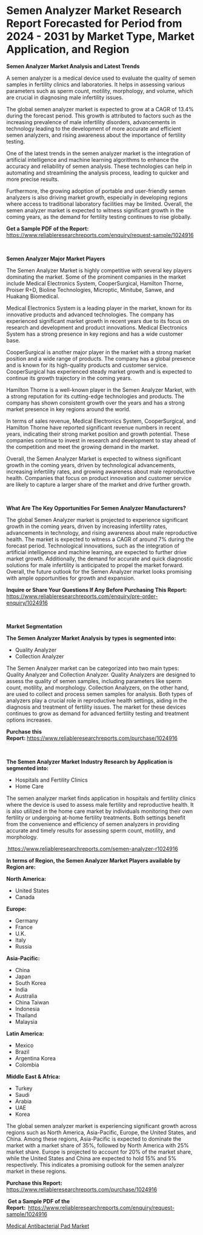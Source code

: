 <p><h1>Semen Analyzer Market Research Report Forecasted for Period from 2024 -  2031 by Market Type, Market Application, and Region</h1></p><p><strong>Semen Analyzer Market Analysis and Latest Trends</strong></p>
<p><p>A semen analyzer is a medical device used to evaluate the quality of semen samples in fertility clinics and laboratories. It helps in assessing various parameters such as sperm count, motility, morphology, and volume, which are crucial in diagnosing male infertility issues.</p><p>The global semen analyzer market is expected to grow at a CAGR of 13.4% during the forecast period. This growth is attributed to factors such as the increasing prevalence of male infertility disorders, advancements in technology leading to the development of more accurate and efficient semen analyzers, and rising awareness about the importance of fertility testing.</p><p>One of the latest trends in the semen analyzer market is the integration of artificial intelligence and machine learning algorithms to enhance the accuracy and reliability of semen analysis. These technologies can help in automating and streamlining the analysis process, leading to quicker and more precise results.</p><p>Furthermore, the growing adoption of portable and user-friendly semen analyzers is also driving market growth, especially in developing regions where access to traditional laboratory facilities may be limited. Overall, the semen analyzer market is expected to witness significant growth in the coming years, as the demand for fertility testing continues to rise globally.</p></p>
<p><strong>Get a Sample PDF of the Report:&nbsp;</strong> <a href="https://www.reliableresearchreports.com/enquiry/request-sample/1024916">https://www.reliableresearchreports.com/enquiry/request-sample/1024916</a></p>
<p>&nbsp;</p>
<p><strong>Semen Analyzer Major Market Players</strong></p>
<p><p>The Semen Analyzer Market is highly competitive with several key players dominating the market. Some of the prominent companies in the market include Medical Electronics System, CooperSurgical, Hamilton Thorne, Proiser R+D, Bioline Technologies, Microptic, Minitube, Sanwe, and Huakang Biomedical.</p><p>Medical Electronics System is a leading player in the market, known for its innovative products and advanced technologies. The company has experienced significant market growth in recent years due to its focus on research and development and product innovations. Medical Electronics System has a strong presence in key regions and has a wide customer base.</p><p>CooperSurgical is another major player in the market with a strong market position and a wide range of products. The company has a global presence and is known for its high-quality products and customer service. CooperSurgical has experienced steady market growth and is expected to continue its growth trajectory in the coming years.</p><p>Hamilton Thorne is a well-known player in the Semen Analyzer Market, with a strong reputation for its cutting-edge technologies and products. The company has shown consistent growth over the years and has a strong market presence in key regions around the world.</p><p>In terms of sales revenue, Medical Electronics System, CooperSurgical, and Hamilton Thorne have reported significant revenue numbers in recent years, indicating their strong market position and growth potential. These companies continue to invest in research and development to stay ahead of the competition and meet the growing demand in the market.</p><p>Overall, the Semen Analyzer Market is expected to witness significant growth in the coming years, driven by technological advancements, increasing infertility rates, and growing awareness about male reproductive health. Companies that focus on product innovation and customer service are likely to capture a larger share of the market and drive further growth.</p></p>
<p>&nbsp;</p>
<p><strong>What Are The Key Opportunities For Semen Analyzer Manufacturers?</strong></p>
<p><p>The global Semen Analyzer market is projected to experience significant growth in the coming years, driven by increasing infertility rates, advancements in technology, and rising awareness about male reproductive health. The market is expected to witness a CAGR of around 7% during the forecast period. Technological innovations, such as the integration of artificial intelligence and machine learning, are expected to further drive market growth. Additionally, the demand for accurate and quick diagnostic solutions for male infertility is anticipated to propel the market forward. Overall, the future outlook for the Semen Analyzer market looks promising with ample opportunities for growth and expansion.</p></p>
<p><strong>Inquire or Share Your Questions If Any Before Purchasing This Report:</strong> <a href="https://www.reliableresearchreports.com/enquiry/pre-order-enquiry/1024916">https://www.reliableresearchreports.com/enquiry/pre-order-enquiry/1024916</a></p>
<p>&nbsp;</p>
<p><strong>Market Segmentation</strong></p>
<p><strong>The Semen Analyzer Market Analysis by types is segmented into:</strong></p>
<p><ul><li>Quality Analyzer</li><li>Collection Analyzer</li></ul></p>
<p><p>The Semen Analyzer market can be categorized into two main types: Quality Analyzer and Collection Analyzer. Quality Analyzers are designed to assess the quality of semen samples, including parameters like sperm count, motility, and morphology. Collection Analyzers, on the other hand, are used to collect and process semen samples for analysis. Both types of analyzers play a crucial role in reproductive health settings, aiding in the diagnosis and treatment of fertility issues. The market for these devices continues to grow as demand for advanced fertility testing and treatment options increases.</p></p>
<p><strong>Purchase this Report:&nbsp;</strong><a href="https://www.reliableresearchreports.com/purchase/1024916">https://www.reliableresearchreports.com/purchase/1024916</a></p>
<p>&nbsp;</p>
<p><strong>The Semen Analyzer Market Industry Research by Application is segmented into:</strong></p>
<p><ul><li>Hospitals and Fertility Clinics</li><li>Home Care</li></ul></p>
<p><p>The semen analyzer market finds application in hospitals and fertility clinics where the device is used to assess male fertility and reproductive health. It is also utilized in the home care market by individuals monitoring their own fertility or undergoing at-home fertility treatments. Both settings benefit from the convenience and efficiency of semen analyzers in providing accurate and timely results for assessing sperm count, motility, and morphology.</p></p>
<p><a href="https://www.reliableresearchreports.com/semen-analyzer-r1024916">&nbsp;https://www.reliableresearchreports.com/semen-analyzer-r1024916</a></p>
<p><strong>In terms of Region, the Semen Analyzer Market Players available by Region are:</strong></p>
<p>
    <p> <strong> North America: </strong>
        <ul>
            <li>United States</li>
            <li>Canada</li>
        </ul>
        </p> 
    <p> <strong> Europe: </strong>
        <ul>
            <li>Germany</li>
            <li>France</li>
            <li>U.K.</li>
            <li>Italy</li>
            <li>Russia</li>
        </ul>
        </p> 
    <p> <strong> Asia-Pacific: </strong>
        <ul>
            <li>China</li>
            <li>Japan</li>
            <li>South Korea</li>
            <li>India</li>
            <li>Australia</li>
            <li>China Taiwan</li>
            <li>Indonesia</li>
            <li>Thailand</li>
            <li>Malaysia</li>
        </ul>
        </p> 
    <p> <strong> Latin America: </strong>
        <ul>
            <li>Mexico</li>
            <li>Brazil</li>
            <li>Argentina Korea</li>
            <li>Colombia</li>
        </ul>
        </p> 
    <p> <strong> Middle East & Africa: </strong>
        <ul>
            <li>Turkey</li>
            <li>Saudi</li>
            <li>Arabia</li>
            <li>UAE</li>
            <li>Korea</li>
        </ul>
    </p>
    </p>
<p><p>The global semen analyzer market is experiencing significant growth across regions such as North America, Asia-Pacific, Europe, the United States, and China. Among these regions, Asia-Pacific is expected to dominate the market with a market share of 35%, followed by North America with 25% market share. Europe is projected to account for 20% of the market share, while the United States and China are expected to hold 15% and 5% respectively. This indicates a promising outlook for the semen analyzer market in these regions.</p></p>
<p><strong>Purchase this Report: </strong><a href="https://www.reliableresearchreports.com/purchase/1024916">https://www.reliableresearchreports.com/purchase/1024916</a></p>
<p>&nbsp;<strong>Get a Sample PDF of the Report:&nbsp;&nbsp;</strong><a href="https://www.reliableresearchreports.com/enquiry/request-sample/1024916">https://www.reliableresearchreports.com/enquiry/request-sample/1024916</a></p>
<p><strong></strong></p>
<p><p><a href="https://view.publitas.com/reportprime-1/medical-antibacterial-pad-market-size-and-market-trends-complete-industry-overview-2024-to-2031/">Medical Antibacterial Pad Market</a></p></p>